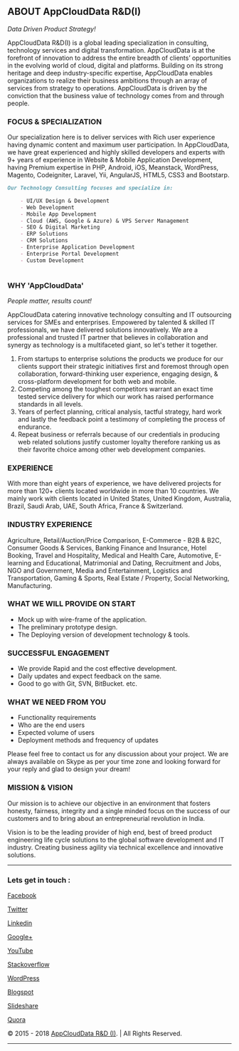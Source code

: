 
## ABOUT AppCloudData R&D(I)
_Data Driven Product Strategy!_

AppCloudData R&D(I) is a global leading specialization in consulting, technology services and digital transformation. AppCloudData is at the forefront of innovation to address the entire breadth of clients’ opportunities in the evolving world of cloud, digital and platforms. Building on its strong heritage and deep industry-specific expertise, AppCloudData enables organizations to realize their business ambitions through an array of services from strategy to operations. AppCloudData is driven by the conviction that the business value of technology comes from and through people.

### FOCUS & SPECIALIZATION
Our specialization here is to deliver services with Rich user experience having dynamic content and maximum user participation. In AppCloudData, we have great experienced and highly skilled developers and experts with 9+ years of experience in Website & Mobile Application Development, having Premium expertise in PHP, Android, iOS, Meanstack, WordPress, Magento, Codeigniter, Laravel, Yii, AngularJS, HTML5, CSS3 and Bootstarp. 
```markdown
Our Technology Consulting focuses and specialize in: 

    - UI/UX Design & Development
    - Web Development
    - Mobile App Development
    - Cloud (AWS, Google & Azure) & VPS Server Management
    - SEO & Digital Marketing
    - ERP Solutions
    - CRM Solutions
    - Enterprise Application Development
    - Enterprise Portal Development
    - Custom Development
    
```

### WHY 'AppCloudData'
_People matter, results count!_

AppCloudData catering innovative technology consulting and IT outsourcing services for SMEs and enterprises. Empowered by talented & skilled IT professionals, we have delivered solutions innovatively. We are a professional and trusted IT partner that believes in collaboration and synergy as technology is a multifaceted giant, so let's tether it together.

1. From startups to enterprise solutions the products we produce for our clients support their strategic initiatives first and foremost through open collaboration, forward-thinking user experience, engaging design, & cross-platform development for both web and mobile. 
2. Competing among the toughest competitors warrant an exact time tested service delivery for which our work has raised performance standards in all levels. 
3. Years of perfect planning, critical analysis, tactful strategy, hard work and lastly the feedback point a testimony of completing the process of endurance. 
4. Repeat business or referrals because of our credentials in producing web related solutions justify customer loyalty therefore ranking us as their favorite choice among other web development companies.

### EXPERIENCE
With more than eight years of experience, we have delivered projects for more than 120+ clients located worldwide in more than 10 countries. We mainly work with clients located in United States, United Kingdom, Australia, Brazil, Saudi Arab, UAE, South Africa, France & Switzerland. 

### INDUSTRY EXPERIENCE
Agriculture, Retail/Auction/Price Comparison, E-Commerce - B2B & B2C, Consumer Goods & Services, Banking Finance and Insurance, Hotel Booking, Travel and Hospitality, Medical and Health Care, Automotive, E-learning and Educational, Matrimonial and Dating, Recruitment and Jobs, NGO and Government, Media and Entertainment, Logistics and Transportation, Gaming & Sports, Real Estate / Property, Social Networking, Manufacturing.

### WHAT WE WILL PROVIDE ON START 
- Mock up with wire-frame of the application. 
- The preliminary prototype design. 
- The Deploying version of development technology & tools. 

### SUCCESSFUL ENGAGEMENT
- We provide Rapid and the cost effective development. 
- Daily updates and expect feedback on the same. 
- Good to go with Git, SVN, BitBucket. etc. 

### WHAT WE NEED FROM YOU
- Functionality requirements 
- Who are the end users 
- Expected volume of users 
- Deployment methods and frequency of updates 

Please feel free to contact us for any discussion about your project. We are always available on Skype as per your time zone and looking forward for your reply and glad to design your dream!

### MISSION & VISION

Our mission is to achieve our objective in an environment that fosters honesty, fairness, integrity and a single minded focus on the success of our customers and to bring about an entrepreneurial revolution in India.

Vision is to be the leading provider of high end, best of breed product engineering life cycle solutions to the global software development and IT industry. Creating business agility via technical excellence and innovative solutions.

-------------
### Lets get in touch :

[Facebook](https://www.facebook.com/AppCloudData) 

[Twitter](https://twitter.com/appclouddata) 

[Linkedin](https://www.linkedin.com/company/appclouddata) 

[Google+](https://plus.google.com/117903651776733303304) 

[YouTube](https://www.youtube.com/channel/UC3oVAv8_tm5qW7vrEsHNXrg) 

[Stackoverflow](https://stackoverflow.com/users/5618883/appclouddata) 

[WordPress](https://appclouddata.wordpress.com/) 

[Blogspot](http://appclouddata.blogspot.com/) 

[Slideshare](https://www.slideshare.net/appclouddata) 

[Quora](https://quora.com/appclouddata) 


© 2015 - 2018 [AppCloudData R&D (I)](https://appclouddata.com). | All Rights Reserved.

-------------



















